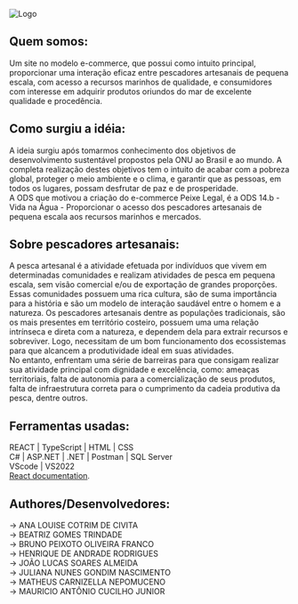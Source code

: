 ![Logo](https://media.discordapp.net/attachments/1001812118422695987/1019724932269228042/logo_PLegal.png?width=549&height=535)

## Quem somos:

Um site no modelo e-commerce, que possui como intuito principal, proporcionar uma interação eficaz entre pescadores artesanais de pequena escala, com acesso a recursos marinhos de qualidade, e consumidores com interesse em adquirir produtos oriundos do mar de excelente qualidade e procedência.

## Como surgiu a idéia:

A ideia surgiu após tomarmos conhecimento dos objetivos de desenvolvimento sustentável propostos pela ONU ao Brasil e ao mundo. A completa realização destes objetivos tem o intuito de acabar com a pobreza global, proteger o meio ambiente e o clima, e garantir que as pessoas, em todos os lugares, possam desfrutar de paz e de prosperidade.<br>
A ODS que motivou a criação do e-commerce Peixe Legal, é a ODS 14.b - Vida na Água - Proporcionar o acesso dos pescadores artesanais de pequena escala aos recursos marinhos e mercados.

## Sobre pescadores artesanais:
A pesca artesanal é a atividade efetuada por indivíduos que vivem em determinadas comunidades e realizam atividades de pesca em pequena escala, sem visão comercial e/ou de exportação de grandes proporções.<br>
Essas comunidades possuem uma rica cultura, são de suma importância para a história e são um modelo de interação saudável entre o homem e a natureza.
Os pescadores artesanais dentre as populações tradicionais, são os mais presentes em território costeiro, possuem uma uma relação intrínseca e direta com a natureza, e dependem dela para extrair recursos e sobreviver. Logo, necessitam de um bom funcionamento dos ecossistemas para que alcancem a produtividade ideal em suas atividades.<br>
No entanto, enfrentam uma série de barreiras para que consigam realizar sua atividade principal com dignidade e excelência, como: ameaças territoriais, falta de autonomia para a comercialização de seus produtos, falta de infraestrutura correta para o cumprimento da cadeia produtiva da pesca, dentre outros.

## Ferramentas usadas:
REACT | TypeScript | HTML | CSS  <br>
C# | ASP.NET | .NET | Postman | SQL Server <br>
VScode | VS2022 <br>
[React documentation](https://reactjs.org/).

## Authores/Desenvolvedores:

-> ANA LOUISE COTRIM DE CIVITA <br>
-> BEATRIZ GOMES TRINDADE <br>
-> BRUNO PEIXOTO OLIVEIRA FRANCO <br>
-> HENRIQUE DE ANDRADE RODRIGUES <br>
-> JOÃO LUCAS SOARES ALMEIDA <br>
-> JULIANA NUNES GONDIM NASCIMENTO <br>
-> MATHEUS CARNIZELLA NEPOMUCENO <br>
-> MAURICIO ANTÔNIO CUCILHO JUNIOR <br>
